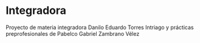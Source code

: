 # Integradora
Proyecto de materia integradora Danilo Eduardo Torres Intriago y prácticas preprofesionales de Pabelco Gabriel Zambrano Vélez
